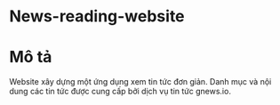 # News-reading-website
# Mô tả
Website xây dựng một ứng dụng xem tin tức đơn giản. Danh mục và nội dung các tin tức được cung cấp bởi dịch vụ tin tức gnews.io.
